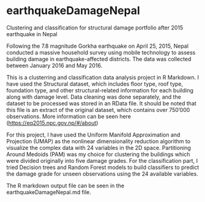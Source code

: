 # earthquakeDamageNepal
Clustering and classification for structural damage portfolio after 2015 earthquake in Nepal

Following the 7.8 magnitude Gorkha earthquake on April 25, 2015, Nepal conducted a massive household survey using mobile technology to assess building damage in earthquake-affected districts. The data was collected between January 2016 and May 2016. 

This is a clusterring and classification data analysis project in R Markdown. I have used the Structural dataset, which includes floor type, roof type, foundation type, and other structural-related information for each building along with damage level. Data cleaning was done separately, and the dataset to be processed was stored in an RData file. It should be noted that this file is an extract of the original dataset, which contains over 750’000 observations. More information can be seen here (https://eq2015.npc.gov.np/#/about)

For this project, I have used the Uniform Manifold Approximation and Projection (UMAP) as the nonlinear dimensionality reduction algorithm to visualize the complex data with 24 variables in the 2D space. Partitioning Around Medoids (PAM) was my choice for clustering the buildings which were divided originally into five damage grades. For the classification part, I tried Decision trees and Random Forest models to build classifiers to predict the damage grade for unseen observations using the 24 available variables.

The R markdown output file can be seen in the earthquakeDamageNepal.md file.
